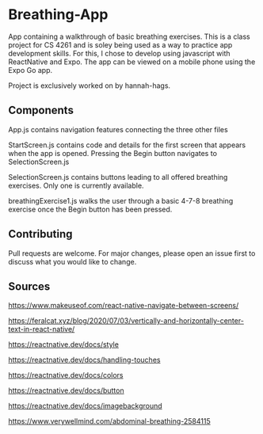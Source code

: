 # Breathing-App

App containing a walkthrough of basic breathing exercises. This is a class project for CS 4261 and is soley being used as a way to practice app development skills. For this, I chose to develop using javascript with ReactNative and Expo. The app can be viewed on a mobile phone using the Expo Go app. 

Project is exclusively worked on by hannah-hags.

## Components
App.js contains navigation features connecting the three other files

StartScreen.js contains code and details for the first screen that appears when the app is opened. Pressing the Begin button navigates to SelectionScreen.js

SelectionScreen.js contains buttons leading to all offered breathing exercises. Only one is currently available.

breathingExercise1.js walks the user through a basic 4-7-8 breathing exercise once the Begin button has been pressed.

## Contributing

Pull requests are welcome. For major changes, please open an issue first
to discuss what you would like to change.


## Sources
https://www.makeuseof.com/react-native-navigate-between-screens/

https://feralcat.xyz/blog/2020/07/03/vertically-and-horizontally-center-text-in-react-native/

https://reactnative.dev/docs/style

https://reactnative.dev/docs/handling-touches

https://reactnative.dev/docs/colors

https://reactnative.dev/docs/button

https://reactnative.dev/docs/imagebackground

https://www.verywellmind.com/abdominal-breathing-2584115
